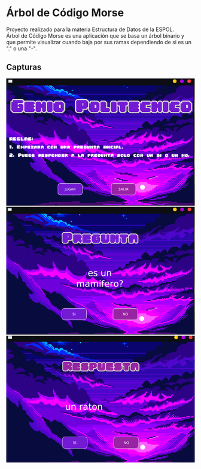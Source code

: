 # Árbol de Código Morse
Proyecto realizado para la materia Estructura de Datos de la ESPOL.  
Árbol de Código Morse es una aplicación que se basa un árbol binario y que permite visualizar cuando baja por sus ramas dependiendo de si es un "." o una "-".  

## Capturas
![alt text](https://github.com/domorales/GenioPolitecnico/blob/main/Capturas/principal.png) 
![alt text](https://github.com/domorales/GenioPolitecnico/blob/main/Capturas/pregunta.png) 
![alt text](https://github.com/domorales/GenioPolitecnico/blob/main/Capturas/respuesta.png) 
